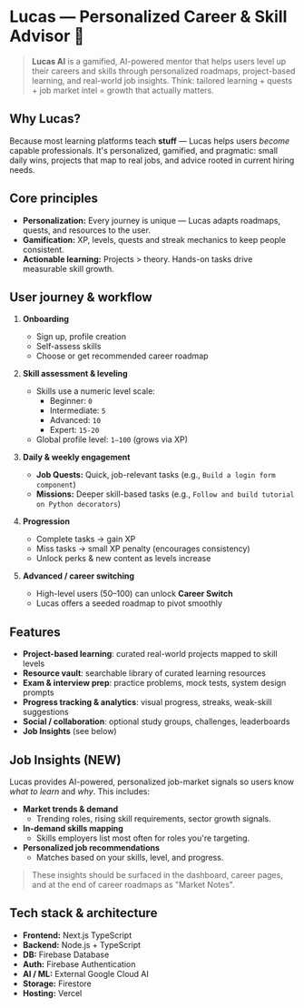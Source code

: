 # Lucas — Personalized Career & Skill Advisor 🚀

> **Lucas AI** is a gamified, AI-powered mentor that helps users level up their careers and skills through personalized roadmaps, project-based learning, and real-world job insights. Think: tailored learning + quests + job market intel = growth that actually matters.

## Why Lucas?
Because most learning platforms teach **stuff** — Lucas helps users *become* capable professionals. It's personalized, gamified, and pragmatic: small daily wins, projects that map to real jobs, and advice rooted in current hiring needs.


## Core principles
- **Personalization:** Every journey is unique — Lucas adapts roadmaps, quests, and resources to the user.
- **Gamification:** XP, levels, quests and streak mechanics to keep people consistent.
- **Actionable learning:** Projects > theory. Hands-on tasks drive measurable skill growth.

## User journey & workflow
1. **Onboarding**
   - Sign up, profile creation
   - Self-assess skills
   - Choose or get recommended career roadmap

2. **Skill assessment & leveling**
   - Skills use a numeric level scale:
     - Beginner: `0`
     - Intermediate: `5`
     - Advanced: `10`
     - Expert: `15-20`
   - Global profile level: `1–100` (grows via XP)

3. **Daily & weekly engagement**
   - **Job Quests:** Quick, job-relevant tasks (e.g., `Build a login form component`)
   - **Missions:** Deeper skill-based tasks (e.g., `Follow and build tutorial on Python decorators`)

4. **Progression**
   - Complete tasks → gain XP
   - Miss tasks → small XP penalty (encourages consistency)
   - Unlock perks & new content as levels increase

5. **Advanced / career switching**
   - High-level users (50–100) can unlock **Career Switch**
   - Lucas offers a seeded roadmap to pivot smoothly

## Features
- **Project-based learning**: curated real-world projects mapped to skill levels
- **Resource vault**: searchable library of curated learning resources
- **Exam & interview prep**: practice problems, mock tests, system design prompts
- **Progress tracking & analytics**: visual progress, streaks, weak-skill suggestions
- **Social / collaboration**: optional study groups, challenges, leaderboards
- **Job Insights** (see below)


## Job Insights (NEW)
Lucas provides AI-powered, personalized job-market signals so users know *what to learn* and *why*. This includes:

- **Market trends & demand**  
  - Trending roles, rising skill requirements, sector growth signals.
- **In-demand skills mapping**  
  - Skills employers list most often for roles you're targeting.
- **Personalized job recommendations**  
  - Matches based on your skills, level, and progress.

> These insights should be surfaced in the dashboard, career pages, and at the end of career roadmaps as "Market Notes".


## Tech stack & architecture
- **Frontend:** Next.js TypeScript  
- **Backend:** Node.js + TypeScript  
- **DB:** Firebase Database
- **Auth:** Firebase Authentication 
- **AI / ML:** External Google Cloud AI 
- **Storage:** Firestore 
- **Hosting:** Vercel
